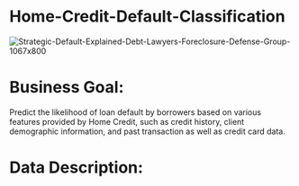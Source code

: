 # Home-Credit-Default-Classification

![Strategic-Default-Explained-Debt-Lawyers-Foreclosure-Defense-Group-1067x800](https://github.com/Chinghsiaochen/Home-Credit-Default-Classification/assets/104823654/40845697-3bed-4f85-8ddb-5e8db367908f)

# Business Goal: 
Predict the likelihood of loan default by borrowers based on various features provided by Home Credit, such as credit history, client demographic information, and past transaction as well as credit card data.

# Data Description: 

